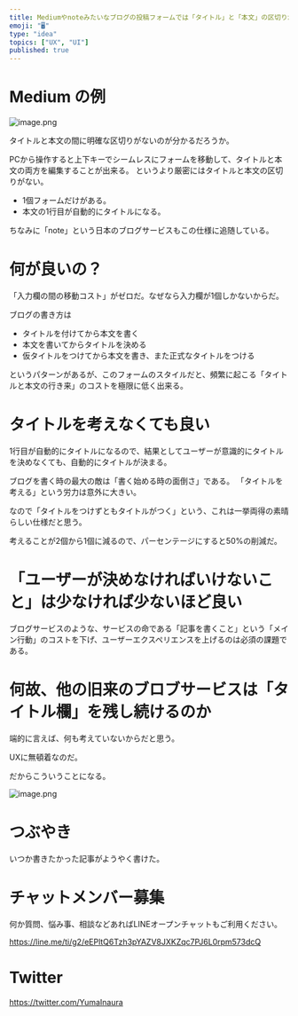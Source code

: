 ```yaml
---
title: Mediumやnoteみたいなブログの投稿フォームでは「タイトル」と「本文」の区切りがないのがモダンやで
emoji: "🖥"
type: "idea"
topics: ["UX", "UI"]
published: true
---
```


# Medium の例

![image.png](https://qiita-image-store.s3.ap-northeast-1.amazonaws.com/0/89618/75ed34e1-dc4b-c735-3b77-05183c674043.png)

タイトルと本文の間に明確な区切りがないのが分かるだろうか。

PCから操作すると上下キーでシームレスにフォームを移動して、タイトルと本文の両方を編集することが出来る。
というより厳密にはタイトルと本文の区切りがない。

- 1個フォームだけがある。
- 本文の1行目が自動的にタイトルになる。

ちなみに「note」という日本のブログサービスもこの仕様に追随している。

# 何が良いの？

「入力欄の間の移動コスト」がゼロだ。なぜなら入力欄が1個しかないからだ。

ブログの書き方は

- タイトルを付けてから本文を書く
- 本文を書いてからタイトルを決める
- 仮タイトルをつけてから本文を書き、また正式なタイトルをつける

というパターンがあるが、このフォームのスタイルだと、頻繁に起こる「タイトルと本文の行き来」のコストを極限に低く出来る。

# タイトルを考えなくても良い

1行目が自動的にタイトルになるので、結果としてユーザーが意識的にタイトルを決めなくても、自動的にタイトルが決まる。

ブログを書く時の最大の敵は「書く始める時の面倒さ」である。
「タイトルを考える」という労力は意外に大きい。

なので「タイトルをつけずともタイトルがつく」という、これは一挙両得の素晴らしい仕様だと思う。

考えることが2個から1個に減るので、パーセンテージにすると50%の削減だ。

# 「ユーザーが決めなければいけないこと」は少なければ少ないほど良い

ブログサービスのような、サービスの命である「記事を書くこと」という「メイン行動」のコストを下げ、ユーザーエクスペリエンスを上げるのは必須の課題である。

# 何故、他の旧来のブロブサービスは「タイトル欄」を残し続けるのか

端的に言えば、何も考えていないからだと思う。

UXに無頓着なのだ。

だからこういうことになる。

![image.png](https://qiita-image-store.s3.ap-northeast-1.amazonaws.com/0/89618/78ef0f32-f597-e182-7a58-7226d5b9457a.png)



# つぶやき

いつか書きたかった記事がようやく書けた。

<!-- Update From Qiita API -->

# チャットメンバー募集


何か質問、悩み事、相談などあればLINEオープンチャットもご利用ください。

https://line.me/ti/g2/eEPltQ6Tzh3pYAZV8JXKZqc7PJ6L0rpm573dcQ





# Twitter


https://twitter.com/YumaInaura


<!-- Update From Qiita API -->


